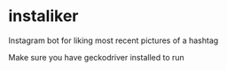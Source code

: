 # instaliker

Instagram bot for liking most recent pictures of a hashtag

Make sure you have geckodriver installed to run
